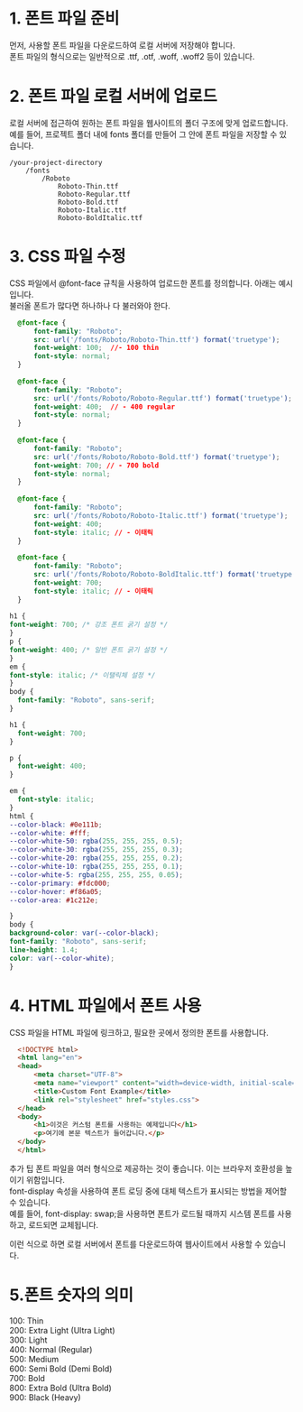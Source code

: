 # 1. 폰트 파일 준비
먼저, 사용할 폰트 파일을 다운로드하여 로컬 서버에 저장해야 합니다. <br>
폰트 파일의 형식으로는 일반적으로 .ttf, .otf, .woff, .woff2 등이 있습니다.<br>

# 2. 폰트 파일 로컬 서버에 업로드
로컬 서버에 접근하여 원하는 폰트 파일을 웹사이트의 폴더 구조에 맞게 업로드합니다. <br>
예를 들어, 프로젝트 폴더 내에 fonts 폴더를 만들어 그 안에 폰트 파일을 저장할 수 있습니다.<br>

  ```
  /your-project-directory
      /fonts
          /Roboto
              Roboto-Thin.ttf
              Roboto-Regular.ttf
              Roboto-Bold.ttf
              Roboto-Italic.ttf
              Roboto-BoldItalic.ttf
  ```
# 3. CSS 파일 수정
CSS 파일에서 @font-face 규칙을 사용하여 업로드한 폰트를 정의합니다. 아래는 예시입니다. <br>
불러올 폰트가 많다면 하나하나 다 불러와야 한다. <br>
  ```css
    @font-face {
        font-family: "Roboto";
        src: url('/fonts/Roboto/Roboto-Thin.ttf') format('truetype');
        font-weight: 100;  //- 100 thin 
        font-style: normal;
    }
    
    @font-face {
        font-family: "Roboto";
        src: url('/fonts/Roboto/Roboto-Regular.ttf') format('truetype');
        font-weight: 400;  // - 400 regular
        font-style: normal;
    }
    
    @font-face {
        font-family: "Roboto";
        src: url('/fonts/Roboto/Roboto-Bold.ttf') format('truetype');
        font-weight: 700; // - 700 bold
        font-style: normal;
    }
    
    @font-face {
        font-family: "Roboto";
        src: url('/fonts/Roboto/Roboto-Italic.ttf') format('truetype');
        font-weight: 400;
        font-style: italic; // - 이태릭
    }
    
    @font-face {
        font-family: "Roboto";
        src: url('/fonts/Roboto/Roboto-BoldItalic.ttf') format('truetype');
        font-weight: 700;
        font-style: italic; // - 이태릭
    }
    
h1 {
  font-weight: 700; /* 강조 폰트 굵기 설정 */
}
p {
  font-weight: 400; /* 일반 폰트 굵기 설정 */
}
em {
  font-style: italic; /* 이탤릭체 설정 */
}
body {
    font-family: "Roboto", sans-serif;
}

h1 {
    font-weight: 700;
}

p {
    font-weight: 400;
}

em {
    font-style: italic;
}
html {
  --color-black: #0e111b;
  --color-white: #fff;
  --color-white-50: rgba(255, 255, 255, 0.5);
  --color-white-30: rgba(255, 255, 255, 0.3);
  --color-white-20: rgba(255, 255, 255, 0.2);
  --color-white-10: rgba(255, 255, 255, 0.1);
  --color-white-5: rgba(255, 255, 255, 0.05);
  --color-primary: #fdc000;  
  --color-hover: #f86a05;
  --color-area: #1c212e;

}
body {
  background-color: var(--color-black);
  font-family: "Roboto", sans-serif;  
  line-height: 1.4;
  color: var(--color-white);
}

  ```
# 4. HTML 파일에서 폰트 사용
CSS 파일을 HTML 파일에 링크하고, 필요한 곳에서 정의한 폰트를 사용합니다.<br>
```html
  <!DOCTYPE html>
  <html lang="en">
  <head>
      <meta charset="UTF-8">
      <meta name="viewport" content="width=device-width, initial-scale=1.0">
      <title>Custom Font Example</title>
      <link rel="stylesheet" href="styles.css">
  </head>
  <body>
      <h1>이것은 커스텀 폰트를 사용하는 예제입니다</h1>
      <p>여기에 본문 텍스트가 들어갑니다.</p>
  </body>
  </html>
````
추가 팁
폰트 파일을 여러 형식으로 제공하는 것이 좋습니다. 이는 브라우저 호환성을 높이기 위함입니다. <br>
font-display 속성을 사용하여 폰트 로딩 중에 대체 텍스트가 표시되는 방법을 제어할 수 있습니다. <br>
예를 들어, font-display: swap;을 사용하면 폰트가 로드될 때까지 시스템 폰트를 사용하고, 로드되면 교체됩니다.<br>

이런 식으로 하면 로컬 서버에서 폰트를 다운로드하여 웹사이트에서 사용할 수 있습니다.

# 5.폰트 숫자의 의미
100: Thin <br>
200: Extra Light (Ultra Light) <br>
300: Light <br>
400: Normal (Regular) <br>
500: Medium <br>
600: Semi Bold (Demi Bold) <br>
700: Bold <br>
800: Extra Bold (Ultra Bold) <br>
900: Black (Heavy) <br>


 
